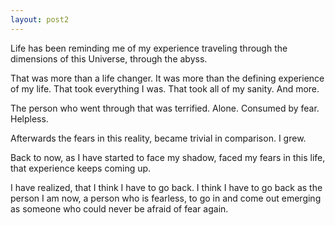 ```yaml
---
layout: post2
---
```


Life has been reminding me of my experience traveling through the dimensions of this
Universe, through the abyss.

That was more than a life changer. It was more than the defining experience of my life.
That took everything I was. That took all of my sanity. And more.

The person who went through that was terrified. Alone. Consumed by fear. Helpless.

Afterwards the fears in this reality, became trivial in comparison. I grew.

Back to now, as I have started to face my shadow, faced my fears in this life, that experience
keeps coming up.

I have realized, that I think I have to go back. I think I have to go back as the person
I am now, a person who is fearless, to go in and come out emerging as someone who could never be
afraid of fear again.
